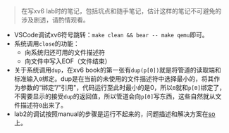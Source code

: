 >在写xv6 lab时的笔记，包括坑点和随手笔记，估计这样的笔记不可避免的涉及剧透，请酌情观看。

+ VSCode调试xv6符号跳转：`make clean && bear -- make qemu`即可。
+ 系统调用`close`的功能：
	+ 向系统归还可用的文件描述符
	+ 向文件中写入EOF（文件结束）
+ 关于系统调用`dup`，在xv6 book的第一张有`dup(p[0])`就是将管道的读取端和标准输入`0`绑定。dup是在当前的未使用的文件描述符中选择最小的，将其作为参数的“绑定”/"引用"，代码运行至此时最小的是0，所以`0`就和`p[0]`绑定了，不需要显示的接受`dup`的返回值，所以管道会向`p[0]`写东西，这些自然就从文件描述符`0`出来了。
+ lab2的调试按照manual的步骤是运行不起来的，问题描述和解决方案在[so](https://stackoverflow.com/questions/76025743/error-shown-a-problem-internal-to-gdb-has-been-detected-when-doing-xv6)上。